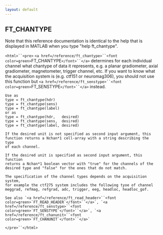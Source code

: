 ```yaml
---
layout: default
---
```


##  FT_CHANTYPE

Note that this reference documentation is identical to the help that is displayed in MATLAB when you type "help ft_chantype".

`<html>``<pre>`
    `<a href=/reference/ft_chantype>``<font color=green>`FT_CHANTYPE`</font>``</a>` determines for each individual channel what chantype of data it
    represents, e.g. a planar gradiometer, axial gradiometer, magnetometer,
    trigger channel, etc. If you want to know what the acquisition system is
    (e.g. ctf151 or neuromag306), you should not use this function but
    `<a href=/reference/ft_senstype>``<font color=green>`FT_SENSTYPE`</font>``</a>` instead.
 
    Use as
    type = ft_chantype(hdr)
    type = ft_chantype(sens)
    type = ft_chantype(label)
    or as
    type = ft_chantype(hdr,   desired)
    type = ft_chantype(sens,  desired)
    type = ft_chantype(label, desired)
 
    If the desired unit is not specified as second input argument, this
    function returns a Nchan*1 cell-array with a string describing the type
    of each channel.
 
    If the desired unit is specified as second input argument, this function
    returns a Nchan*1 boolean vector with "true" for the channels of the
    desired type and "false" for the ones that do not match.
 
    The specification of the channel types depends on the acquisition system,
    for example the ctf275 system includes the following tyoe of channel
    meggrad, refmag, refgrad, adc, trigger, eeg, headloc, headloc_gof.
 
    See also `<a href=/reference/ft_read_header>``<font color=green>`FT_READ_HEADER`</font>``</a>`, `<a href=/reference/ft_senstype>``<font color=green>`FT_SENSTYPE`</font>``</a>`, `<a href=/reference/ft_chanunit>``<font color=green>`FT_CHANUNIT`</font>``</a>`
`</pre>``</html>`

